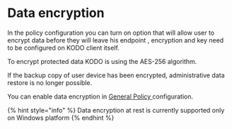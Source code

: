 # Data encryption

In the policy configuration you can turn on option that will allow user to encrypt data before they will leave his endpoint , encryption and key need to be configured on KODO client itself.

To encrypt protected data KODO is using the AES-256 algorithm.

If the backup copy of user device has been encrypted, administrative data restore is no longer possible.

You can enable data encryption in [General Policy ](data-encryption.md)configuration.

{% hint style="info" %}
Data encryption at rest is currently supported only on Windows platform
{% endhint %}

